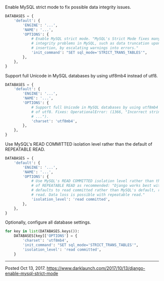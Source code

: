 Enable MySQL strict mode to fix possible data integrity issues.

```python
DATABASES = {
    'default': {
        'ENGINE': '...',
        'NAME': '...',
        'OPTIONS': {
            # Enable MySQL strict mode. "MySQL's Strict Mode fixes many data
            # integrity problems in MySQL, such as data truncation upon
            # insertion, by escalating warnings into errors."
            'init_command': "SET sql_mode='STRICT_TRANS_TABLES'",
        },
    },
}
```

Support full Unicode in MySQL databases by using utf8mb4 instead of utf8.

```python
DATABASES = {
    'default': {
        'ENGINE': '...',
        'NAME': '...',
        'OPTIONS': {
            # Support full Unicode in MySQL databases by using utf8mb4 instead
            # of utf8. Fixes: OperationalError: (1366, "Incorrect string value:
            # ...").
            'charset': 'utf8mb4',
        },
    },
}
```

Use MySQL's READ COMMITTED isolation level rather than the default of REPEATABLE READ.

```python
DATABASES = {
    'default': {
        'ENGINE': '...',
        'NAME': '...',
        'OPTIONS': {
            # Use MySQL's READ COMMITTED isolation level rather than the default
            # of REPEATABLE READ as recommended: "Django works best with and
            # defaults to read committed rather than MySQL's default, repeatable
            # read. Data loss is possible with repeatable read."
            'isolation_level': 'read committed',
        },
    },
}
```

Optionally, configure all database settings.

```python
for key in list(DATABASES.keys()):
    DATABASES[key]['OPTIONS'] = {
        'charset': 'utf8mb4',
        'init_command': "SET sql_mode='STRICT_TRANS_TABLES'",
        'isolation_level': 'read committed',
    }
```

---

Posted Oct 13, 2017.
https://www.darklaunch.com/2017/10/13/django-enable-mysql-strict-mode